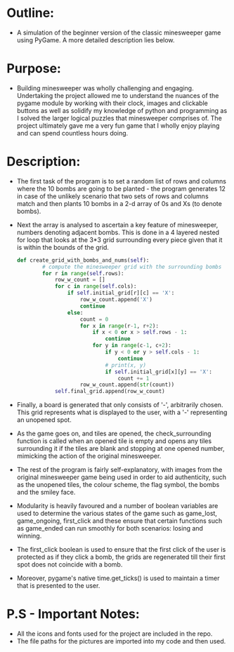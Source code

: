 # Outline:

- A simulation of the beginner version of the classic minesweeper game using PyGame. A more detailed description lies below.

# Purpose:

- Building minesweeper was wholly challenging and engaging. Undertaking the project allowed me to understand the nuances of the pygame module by working with their clock, images and clickable buttons as well as solidify my knowledge of python and programming as I solved the larger logical puzzles that minesweeper comprises of. The project ultimately gave me a very fun game that I wholly enjoy playing and can spend countless hours doing.

# Description:

- The first task of the program is to set a random list of rows and columns where the 10 bombs are going to be planted - the program generates 12 in case of the unlikely scenario that two sets of rows and columns match and then plants 10 bombs in a 2-d array of 0s and Xs (to denote bombs).
- Next the array is analysed to ascertain a key feature of minesweeper, numbers denoting adjacent bombs. This is done in a 4 layered nested for loop that looks at the 3*3 grid surrounding every piece given that it is within the bounds of the grid.

    ```python
    def create_grid_with_bombs_and_nums(self):
            # compute the minesweeper grid with the surrounding bombs
            for r in range(self.rows):
                row_w_count = []
                for c in range(self.cols):
                    if self.initial_grid[r][c] == 'X':
                        row_w_count.append('X')
                        continue
                    else:
                        count = 0
                        for x in range(r-1, r+2):
                            if x < 0 or x > self.rows - 1:
                                continue
                            for y in range(c-1, c+2):
                                if y < 0 or y > self.cols - 1:
                                    continue
                                # print(x, y)
                                if self.initial_grid[x][y] == 'X':
                                    count += 1
                        row_w_count.append(str(count))
                self.final_grid.append(row_w_count)
    ```

- Finally, a board is generated that only consists of '-', arbitrarily chosen. This grid represents what is displayed to the user, with a '-' representing an unopened spot.
- As the game goes on, and tiles are opened, the check_surrounding function is called when an opened tile is empty and opens any tiles surrounding it if the tiles are blank and stopping at one opened number, mimicking the action of the original minesweeper.
- The rest of the program is fairly self-explanatory, with images from the original minesweeper game being used in order to aid authenticity, such as the unopened tiles, the colour scheme, the flag symbol, the bombs and the smiley face.
- Modularity is heavily favoured and a number of boolean variables are used to determine the various states of the game such as game_lost, game_ongoing, first_click and these ensure that certain functions such as game_ended can run smoothly for both scenarios: losing and winning.
- The first_click boolean is used to ensure that the first click of the user is protected as if they click a bomb, the grids are regenerated till their first spot does not coincide with a bomb.
- Moreover, pygame's native time.get_ticks() is used to maintain a timer that is presented to the user.

# P.S - Important Notes:

- All the icons and fonts used for the project are included in the repo.
- The file paths for the pictures are imported into my code and then used.
